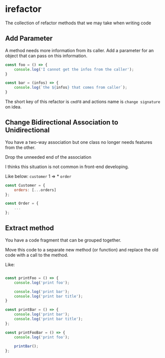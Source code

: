 # irefactor
The collection of refactor methods that we may take when writing code

## Add Parameter
A method needs more information from its caller.
Add a parameter for an object that can pass on this information.

```javascript
const foo = () => {
    console.log('I cannot get the infos from the caller');
}

const bar = (infos) => {
    console.log(`the ${infos} that comes from caller`);
}
```

The short key of this refactor is `cmdF8` and actions name is `change signature` on idea.

## Change Bidirectional Association to Unidirectional
You have a two-way association but one class no longer needs features from the other.

Drop the unneeded end of the association

I thinks this situation is not common in front-end developing.

Like below: `customer` 1 => * `order`

```javascript
const Customer = {
    orders: [...orders]
};

const Order = {
    ...
};
```

## Extract method
You have a code fragment that can be grouped together.

Move this code to a separate new method (or function) and replace the old code with a call to the method.

Like: 
```javascript

const printFoo = () => {
    console.log('print foo');

    console.log('print bar');
    console.log('print bar title');
}

const printBar = () => {
    console.log('print bar');
    console.log('print bar title');
};

const printFooBar = () => {
    console.log('print foo');
    
    printBar();
};

```